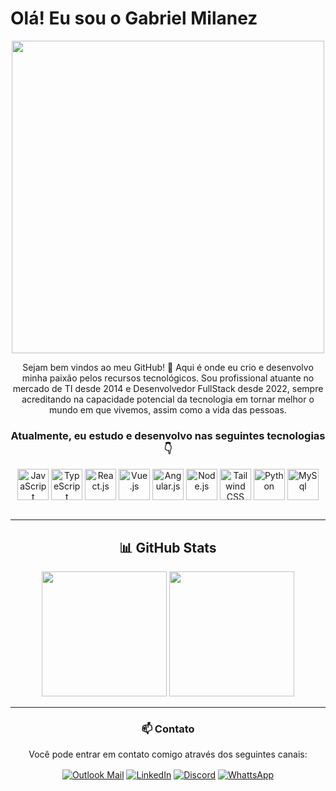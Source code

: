 # Olá! Eu sou o Gabriel Milanez

<div align="center"> <img src="https://camo.githubusercontent.com/a9ca6ccb7f08097dc00128a4acd546d5da3aa62027b7180fbdddd44e0bf6e0d3/68747470733a2f2f36342e6d656469612e74756d626c722e636f6d2f38383031393431653036306361323036306133323936663062356361313365622f333037396566653366323432626438642d39332f73353030783735302f316136333162376365376638333538643335356262643364323033376439626431323166333935312e706e67" width="500px"/> 

Sejam bem vindos ao meu GitHub! 👋 Aqui é onde eu crio e desenvolvo minha paixão pelos recursos tecnológicos. Sou profissional atuante no mercado de TI desde 2014 e Desenvolvedor FullStack desde 2022, sempre acreditando na capacidade potencial da tecnologia em tornar melhor o mundo em que vivemos, assim como a vida das pessoas.

### Atualmente, eu estudo e desenvolvo nas seguintes tecnologias 👇

<div align="center" style="display: inline_block">
  <img align="center" alt="JavaScript" height="50" width="50" src="https://cdn.jsdelivr.net/gh/devicons/devicon@latest/icons/javascript/javascript-original.svg"  />
  <img align="center" alt="TypeScript" height="50" width="50" src="https://cdn.jsdelivr.net/gh/devicons/devicon@latest/icons/typescript/typescript-original.svg"  />
  <img align="center" alt="React.js" height="50" width="50" src="https://cdn.jsdelivr.net/gh/devicons/devicon@latest/icons/react/react-original.svg"  />
  <img align="center" alt="Vue.js" height="50" width="50" src="https://cdn.jsdelivr.net/gh/devicons/devicon@latest/icons/vuejs/vuejs-original.svg"  />
  <img align="center" alt="Angular.js" height="50" width="50" src="https://cdn.jsdelivr.net/gh/devicons/devicon@latest/icons/angular/angular-original.svg"  />
  <img align="center" alt="Node.js" height="50" width="50" src="https://cdn.jsdelivr.net/gh/devicons/devicon@latest/icons/nodejs/nodejs-original-wordmark.svg"  />
  <img align="center" alt="Tailwind CSS" height="50" width="50" src="https://cdn.jsdelivr.net/gh/devicons/devicon@latest/icons/tailwindcss/tailwindcss-original.svg"  />
  <img align="center" alt="Python" height="50" width="50" src="https://cdn.jsdelivr.net/gh/devicons/devicon@latest/icons/python/python-original.svg"  />
  <img align="center" alt="MySql" height="50" width="50" src="https://cdn.jsdelivr.net/gh/devicons/devicon@latest/icons/mysql/mysql-original-wordmark.svg"  />
</div>

<br>

---

## 📊 GitHub Stats  

<div align="center" style="display: inline_block">  
    <img height="200cm" src="https://github-readme-stats.vercel.app/api?username=gabrielmiilanez&show_icons=true&theme=dracula" />
    <img height="200cm" src="https://github-readme-stats.vercel.app/api/top-langs/?username=gabrielmiilanez&layout=compact&theme=dracula" />
</div>

---

### 📫 Contato  

Você pode entrar em contato comigo através dos seguintes canais:
 
<div align="center" style="display: inline_block">
  <a href="mailto:gabriel.milanez@outlook.com" target="_blank"><img align="center" alt="Outlook Mail"  src="https://img.shields.io/badge/Microsoft_Outlook-0078D4?style=for-the-badge&logo=microsoft-outlook&logoColor=white"  /></a>
  <a href="https://www.linkedin.com/in/gabriel-milanez/" target="_blank"><img align="center" alt="LinkedIn"  src="https://img.shields.io/badge/LinkedIn-0077B5?style=for-the-badge&logo=linkedin&logoColor=white"  /></a>
  <a href="" target="_blank"><img align="center" alt="Discord"  src="https://img.shields.io/badge/Discord-5865F2?style=for-the-badge&logo=discord&logoColor=white"  /></a>
  <a href="https://api.whatsapp.com/send?phone=5581982301817&text=Fala%20Gabriel%2C%20Bom%20dia!" target="_blank"><img align="center" alt="WhattsApp"  src="https://img.shields.io/badge/WhatsApp-25D366?style=for-the-badge&logo=whatsapp&logoColor=white"  /></a>
</div>


</div>
